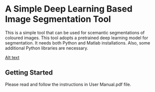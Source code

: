 # A Simple Deep Learning Based Image Segmentation Tool

This is a simple tool that can be used for scemantic segmentations of coloured images. This tool adopts a pretrained deep learning model for segmentation. It needs both Python and Matlab installations. Also, some additional Python libraries are necessary.

[Alt text](sampleResult.jpg?raw=true "Title")

## Getting Started
Please read and follow the instructions in User Manual.pdf file.

